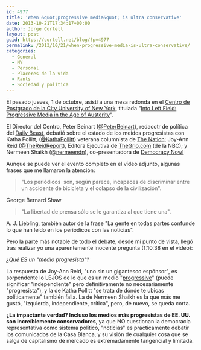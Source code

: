 ```yaml
---
id: 4977
title: 'When &quot;progressive media&quot; is ultra conservative'
date: 2013-10-21T17:34:17+00:00
author: Jorge Cortell
layout: post
guid: https://cortell.net/blog/?p=4977
permalink: /2013/10/21/when-progressive-media-is-ultra-conservative/
categories:
  - General
  - NY
  - Personal
  - Placeres de la vida
  - Rants
  - Sociedad y polí­tica
---
```

El pasado jueves, 1 de octubre, asistí a una mesa redonda en el <a title="https://www.gc.cuny.edu/Home" href="https://www.gc.cuny.edu/Home" target="_blank">Centro de Postgrado de la City University of New York</a>, titulada "<a title="https://www.gc.cuny.edu/Public-Programming/Calendar/Detail?id=20738" href="https://www.gc.cuny.edu/Public-Programming/Calendar/Detail?id=20738" target="_blank">Into Left Field: Progressive Media in the Age of Austerity</a>".

El Director del Centro, Peter Beinart (<a title="https://twitter.com/PeterBeinart" href="https://twitter.com/PeterBeinart" target="_blank">@PeterBeinart</a>), redacotr de política del <a title="https://www.thedailybeast.com" href="https://www.thedailybeast.com" target="_blank">Daily Beast</a>, debatió sobre el estado de los meidos progresistas con Katha Pollitt, (<a title="https://twitter.com/KathaPollitt" href="https://twitter.com/KathaPollitt" target="_blank">@KathaPollitt</a>) veterana columnista de <a title="https://www.thenation.com" href="https://www.thenation.com" target="_blank">The Nation</a>; Joy-Ann Reid (<a title="https://twitter.com/TheReidReport" href="https://twitter.com/TheReidReport" target="_blank">@TheReidReport</a>), Editora Ejecutiva de <a title="https://thegrio.com" href="https://thegrio.com" target="_blank">TheGrio.com</a> (de la NBC); y Nermeen Shaikh (<a title="https://twitter.com/nermeendn" href="https://twitter.com/nermeendn" target="_blank">@nermeendn</a>), co-presentadora de <a title="https://www.democracynow.org" href="https://www.democracynow.org" target="_blank">Democracy Now!</a></p> 

Aunque se puede ver el evento completo en el vídeo adjunto, algunas frases que me llamaron la atención:

> "Los periódicos  son, según parece, incapaces de discriminar entre un accidente de bicicleta y el colapso de la civilización".

George Bernard Shaw

> "La libertad de prensa sólo se le garantiza al que tiene una".

A. J. Liebling, también autor de la frase "La gente en todas partes confunde lo que han leído en los periódicos con las noticias".

Pero la parte más notable de todo el debate, desde mi punto de vista, llegó tras realizar yo una aparentemente inocente pregunta (1:10:38 en el video):

_¿Qué ES un "medio progresista"_?

La respuesta de Joy-Ann Reid, "uno sin un gigantesco espónsor", es sorpendente lo LEJOS de lo que es un medio "<a title="https://www.merriam-webster.com/dictionary/progressive" href="https://www.merriam-webster.com/dictionary/progressive" target="_blank">progressive</a>" (puede significar "independiente" pero definitivamente no necesariamente "progresista"), y la de Katha Pollitt "se trata de dónde te ubicas políticamente" también falla. La de Nermeen Shaikh es la que más me gustó, "izquierda, independiente, crítica", pero, de nuevo, se queda corta. 

**¿La impactante verdad? Incluso los medios más progresistas de EE. UU. son increíblemente conservadores**, ya que NO cuestionan la democracia representativa como sistema político, "noticias" es prácticamente debatir los comunicados de la Casa Blanca, y su visión de cualquier cosa que se salga de capitalismo de mercado es extremadamente tangencial y limitada.